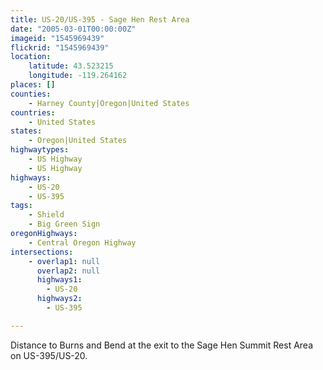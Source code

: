 ```yaml
---
title: US-20/US-395 - Sage Hen Rest Area
date: "2005-03-01T00:00:00Z"
imageid: "1545969439"
flickrid: "1545969439"
location:
    latitude: 43.523215
    longitude: -119.264162
places: []
counties:
    - Harney County|Oregon|United States
countries:
    - United States
states:
    - Oregon|United States
highwaytypes:
    - US Highway
    - US Highway
highways:
    - US-20
    - US-395
tags:
    - Shield
    - Big Green Sign
oregonHighways:
    - Central Oregon Highway
intersections:
    - overlap1: null
      overlap2: null
      highways1:
        - US-20
      highways2:
        - US-395

---
```

Distance to Burns and Bend at the exit to the Sage Hen Summit Rest Area on US-395/US-20.